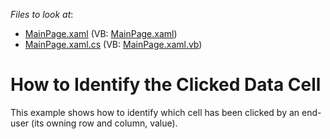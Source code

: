 <!-- default file list -->
*Files to look at*:

* [MainPage.xaml](./CS/AgDataGrid_CellClick/MainPage.xaml) (VB: [MainPage.xaml](./VB/AgDataGrid_CellClick/MainPage.xaml))
* [MainPage.xaml.cs](./CS/AgDataGrid_CellClick/MainPage.xaml.cs) (VB: [MainPage.xaml.vb](./VB/AgDataGrid_CellClick/MainPage.xaml.vb))
<!-- default file list end -->
# How to Identify the Clicked Data Cell


<p>This example shows how to identify which cell has been clicked by an end-user (its owning row and column, value).</p>

<br/>


